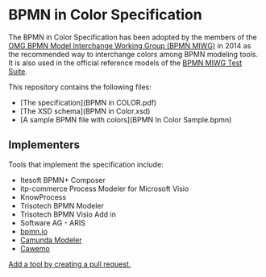 # BPMN in Color Specification

The BPMN in Color Specification has been adopted by the members of the [OMG BPMN Model Interchange Working Group (BPMN MIWG)](http://www.omgwiki.org/bpmn-miwg/) in 2014 as the recommended way to interchange colors among BPMN modeling tools. It is also used in the official reference models of the [BPMN MIWG Test Suite](https://github.com/bpmn-miwg/bpmn-miwg-test-suite).

This repository contains the following files:

- [The specification](BPMN in COLOR.pdf)
- [The XSD schema](BPMN in Color.xsd)
- [A sample BPMN file with colors](BPMN In Color Sample.bpmn)

## Implementers

Tools that implement the specification include:

- Itesoft BPMN+ Composer
- itp-commerce Process Modeler for Microsoft Visio
- KnowProcess
- Trisotech BPMN Modeler
- Trisotech BPMN Visio Add in
- Software AG - ARIS
- [bpmn.io](https://bpmn.io/)
- [Camunda Modeler](https://camunda.com/modeler)
- [Cawemo](https://cawemo.com/)

[Add a tool by creating a pull request.](https://github.com/bpmn-miwg/bpmn-in-color/edit/master/README.md)
